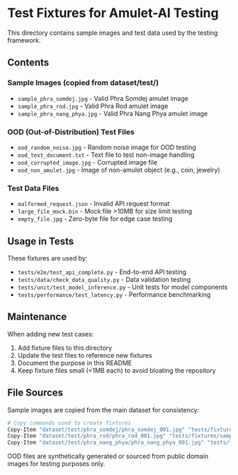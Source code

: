# Test Fixtures for Amulet-AI Testing

This directory contains sample images and test data used by the testing framework.

## Contents

### Sample Images (copied from dataset/test/)
- `sample_phra_somdej.jpg` - Valid Phra Somdej amulet image
- `sample_phra_rod.jpg` - Valid Phra Rod amulet image  
- `sample_phra_nang_phya.jpg` - Valid Phra Nang Phya amulet image

### OOD (Out-of-Distribution) Test Files
- `ood_random_noise.jpg` - Random noise image for OOD testing
- `ood_text_document.txt` - Text file to test non-image handling
- `ood_corrupted_image.jpg` - Corrupted image file
- `ood_non_amulet.jpg` - Image of non-amulet object (e.g., coin, jewelry)

### Test Data Files
- `malformed_request.json` - Invalid API request format
- `large_file_mock.bin` - Mock file >10MB for size limit testing
- `empty_file.jpg` - Zero-byte file for edge case testing

## Usage in Tests

These fixtures are used by:
- `tests/e2e/test_api_complete.py` - End-to-end API testing
- `tests/data/check_data_quality.py` - Data validation testing
- `tests/unit/test_model_inference.py` - Unit tests for model components
- `tests/performance/test_latency.py` - Performance benchmarking

## Maintenance

When adding new test cases:
1. Add fixture files to this directory
2. Update the test files to reference new fixtures
3. Document the purpose in this README
4. Keep fixture files small (<1MB each) to avoid bloating the repository

## File Sources

Sample images are copied from the main dataset for consistency:
```bash
# Copy commands used to create fixtures
Copy-Item "dataset/test/phra_somdej/phra_somdej_001.jpg" "tests/fixtures/sample_phra_somdej.jpg"
Copy-Item "dataset/test/phra_rod/phra_rod_001.jpg" "tests/fixtures/sample_phra_rod.jpg"
Copy-Item "dataset/test/phra_nang_phya/phra_nang_phya_001.jpg" "tests/fixtures/sample_phra_nang_phya.jpg"
```

OOD files are synthetically generated or sourced from public domain images for testing purposes only.